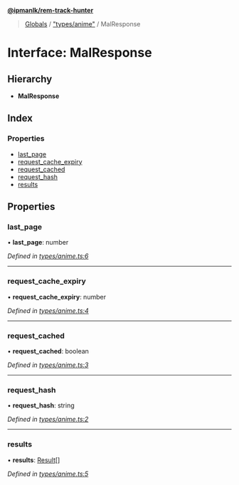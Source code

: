 **[@ipmanlk/rem-track-hunter](../README.md)**

> [Globals](../globals.md) / ["types/anime"](../modules/_types_anime_.md) / MalResponse

# Interface: MalResponse

## Hierarchy

* **MalResponse**

## Index

### Properties

* [last\_page](_types_anime_.malresponse.md#last_page)
* [request\_cache\_expiry](_types_anime_.malresponse.md#request_cache_expiry)
* [request\_cached](_types_anime_.malresponse.md#request_cached)
* [request\_hash](_types_anime_.malresponse.md#request_hash)
* [results](_types_anime_.malresponse.md#results)

## Properties

### last\_page

•  **last\_page**: number

*Defined in [types/anime.ts:6](https://github.com/ipmanlk/rem-track-hunter/blob/1b078d0/lib/types/anime.ts#L6)*

___

### request\_cache\_expiry

•  **request\_cache\_expiry**: number

*Defined in [types/anime.ts:4](https://github.com/ipmanlk/rem-track-hunter/blob/1b078d0/lib/types/anime.ts#L4)*

___

### request\_cached

•  **request\_cached**: boolean

*Defined in [types/anime.ts:3](https://github.com/ipmanlk/rem-track-hunter/blob/1b078d0/lib/types/anime.ts#L3)*

___

### request\_hash

•  **request\_hash**: string

*Defined in [types/anime.ts:2](https://github.com/ipmanlk/rem-track-hunter/blob/1b078d0/lib/types/anime.ts#L2)*

___

### results

•  **results**: [Result](_types_anime_.result.md)[]

*Defined in [types/anime.ts:5](https://github.com/ipmanlk/rem-track-hunter/blob/1b078d0/lib/types/anime.ts#L5)*
